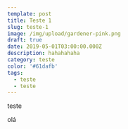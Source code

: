 ```yaml
---
template: post
title: Teste 1
slug: teste-1
image: /img/upload/gardener-pink.png
draft: true
date: 2019-05-01T03:00:00.000Z
description: hahahahaha
category: teste
color: '#61dafb'
tags:
  - teste
  - teste
---
```

teste



olá
